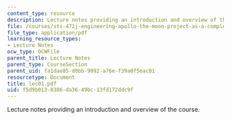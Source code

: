```yaml
---
content_type: resource
description: Lecture notes providing an introduction and overview of the course.
file: /courses/sts-471j-engineering-apollo-the-moon-project-as-a-complex-system-spring-2007/f5d9b0138386da3649bc13fd172ddc9f_lec01.pdf
file_type: application/pdf
learning_resource_types:
- Lecture Notes
ocw_type: OCWFile
parent_title: Lecture Notes
parent_type: CourseSection
parent_uid: fa1dae85-d0bb-9992-a76e-f39a0f5eac01
resourcetype: Document
title: lec01.pdf
uid: f5d9b013-8386-da36-49bc-13fd172ddc9f
---
```

Lecture notes providing an introduction and overview of the course.

